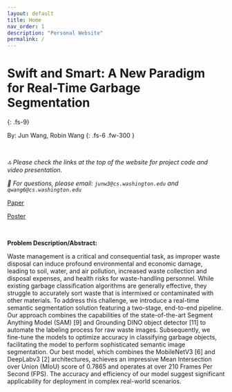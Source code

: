 ```yaml
---
layout: default
title: Home
nav_order: 1
description: "Personal Website"
permalink: /
---
```

<!-- Introduction -->
# Swift and Smart: A New Paradigm for Real-Time Garbage Segmentation
{: .fs-9}

By: Jun Wang, Robin Wang
{: .fs-6 .fw-300 }

<br>

*🔝 Please check the links at the top of the website for project code and video presentation.*

*📧 For questions, please email: `junw3@cs.washington.edu` and `qwang6@cs.washington.edu`*

<a href="assets/Images/Swift_and_Smart.pdf" class="btn btn-purple">Paper</a>

<a href="assets/Images/Real-time Garbage Segmentation.pdf" class="btn btn-blue">Poster</a>

<br>

**Problem Description/Abstract:**

Waste management is a critical and consequential task, as improper waste disposal can induce profound environmental and economic damage, leading to soil, water, and air pollution, increased waste collection and disposal expenses, and health risks for waste-handling personnel. While existing garbage classification algorithms are generally effective, they struggle to accurately sort waste that is intermixed or contaminated with other materials. To address this challenge, we introduce a real-time semantic segmentation solution featuring a two-stage, end-to-end pipeline. Our approach combines the capabilities of the state-of-the-art Segment Anything Model (SAM) [9] and Grounding DINO object detector [11] to automate the labeling process for raw waste images. Subsequently, we fine-tune the models to optimize accuracy in classifying garbage objects, facilitating the model to perform sophisticated semantic image segmentation. Our best model, which combines the MobileNetV3 [6] and DeepLabv3 [2] architectures, achieves an impressive Mean Intersection over Union (MIoU) score of 0.7865 and operates at over 210 Frames Per Second (FPS). The accuracy and efficiency of our model suggest significant applicability for deployment in complex real-world scenarios.
